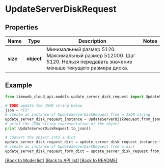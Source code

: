 # UpdateServerDiskRequest


## Properties
Name | Type | Description | Notes
------------ | ------------- | ------------- | -------------
**size** | **object** | Минимальный размер 5120. Максимальный размер 512000. Шаг 5120. Нельзя передавать значение меньше текущего размера диска. | 

## Example

```python
from timeweb_cloud_api.models.update_server_disk_request import UpdateServerDiskRequest

# TODO update the JSON string below
json = "{}"
# create an instance of UpdateServerDiskRequest from a JSON string
update_server_disk_request_instance = UpdateServerDiskRequest.from_json(json)
# print the JSON string representation of the object
print UpdateServerDiskRequest.to_json()

# convert the object into a dict
update_server_disk_request_dict = update_server_disk_request_instance.to_dict()
# create an instance of UpdateServerDiskRequest from a dict
update_server_disk_request_form_dict = update_server_disk_request.from_dict(update_server_disk_request_dict)
```
[[Back to Model list]](../README.md#documentation-for-models) [[Back to API list]](../README.md#documentation-for-api-endpoints) [[Back to README]](../README.md)


